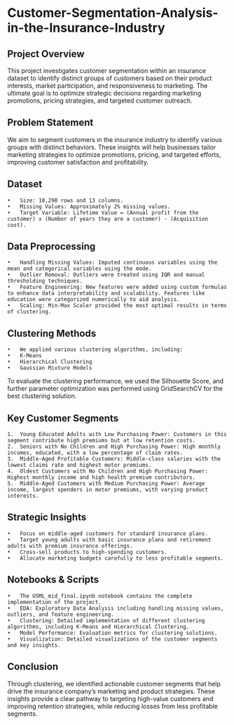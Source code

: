 # Customer-Segmentation-Analysis-in-the-Insurance-Industry

## Project Overview

This project investigates customer segmentation within an insurance dataset to identify distinct groups of customers based on their product interests, market participation, and responsiveness to marketing. The ultimate goal is to optimize strategic decisions regarding marketing promotions, pricing strategies, and targeted customer outreach.

## Problem Statement

We aim to segment customers in the insurance industry to identify various groups with distinct behaviors. These insights will help businesses tailor marketing strategies to optimize promotions, pricing, and targeted efforts, improving customer satisfaction and profitability.

## Dataset

	•	Size: 10,290 rows and 13 columns.
	•	Missing Values: Approximately 2% missing values.
	•	Target Variable: Lifetime Value = (Annual profit from the customer) x (Number of years they are a customer) - (Acquisition cost).

## Data Preprocessing

	•	Handling Missing Values: Imputed continuous variables using the mean and categorical variables using the mode.
	•	Outlier Removal: Outliers were treated using IQR and manual thresholding techniques.
	•	Feature Engineering: New features were added using custom formulas to enhance data interpretability and scalability. Features like education were categorized numerically to aid analysis.
	•	Scaling: Min-Max Scaler provided the most optimal results in terms of clustering.

## Clustering Methods

	•	We applied various clustering algorithms, including:
	•	K-Means
	•	Hierarchical Clustering
	•	Gaussian Mixture Models
To evaluate the clustering performance, we used the Silhouette Score, and further parameter optimization was performed using GridSearchCV for the best clustering solution.

## Key Customer Segments

	1.	Young Educated Adults with Low Purchasing Power: Customers in this segment contribute high premiums but at low retention costs.
	2.	Seniors with No Children and High Purchasing Power: High monthly incomes, educated, with a low percentage of claim rates.
	3.	Middle-Aged Profitable Customers: Middle-class salaries with the lowest claims rate and highest motor premiums.
	4.	Oldest Customers with No Children and High Purchasing Power: Highest monthly income and high health premium contributors.
	5.	Middle-Aged Customers with Medium Purchasing Power: Average income, largest spenders in motor premiums, with varying product interests.

## Strategic Insights

	•	Focus on middle-aged customers for standard insurance plans.
	•	Target young adults with basic insurance plans and retirement adults with premium insurance offerings.
	•	Cross-sell products to high-spending customers.
	•	Allocate marketing budgets carefully to less profitable segments.

## Notebooks & Scripts

	•	The USML_mid_final.ipynb notebook contains the complete implementation of the project.
	•	EDA: Exploratory Data Analysis including handling missing values, outliers, and feature engineering.
	•	Clustering: Detailed implementation of different clustering algorithms, including K-Means and Hierarchical Clustering.
	•	Model Performance: Evaluation metrics for clustering solutions.
	•	Visualization: Detailed visualizations of the customer segments and key insights.

## Conclusion

Through clustering, we identified actionable customer segments that help drive the insurance company’s marketing and product strategies. These insights provide a clear pathway to targeting high-value customers and improving retention strategies, while reducing losses from less profitable segments.
